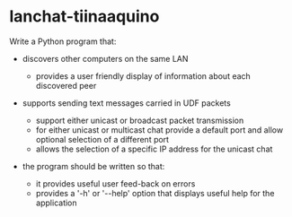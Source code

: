 # lanchat-tiinaaquino

Write a Python program that:

 - discovers other computers on the same LAN
    - provides a user friendly display of information about each discovered peer

 - supports sending text messages carried in UDF packets
    - support either unicast or broadcast packet transmission
    - for either unicast or multicast chat provide a default port and allow optional 
      selection of a different port
    - allows the selection of a specific IP address for the unicast chat

 - the program should be written so that:
    - it provides useful user feed-back on errors
    - provides a '-h' or '--help' option that displays useful help for the application
